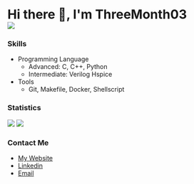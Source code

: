 Hi there 👋, I'm ThreeMonth03    
![](https://komarev.com/ghpvc/?username=ThreeMonth03)
===============

### Skills
* Programming Language
  * Advanced: C, C++, Python
  * Intermediate: Verilog Hspice
* Tools
  * Git, Makefile, Docker, Shellscript

### Statistics

<img src="https://github-readme-stats.vercel.app/api?username=ThreeMonth03&show_icons=true&theme=graywhite&count_private=true&cache_seconds=1800" />

<img src="https://github-readme-stats.vercel.app/api/top-langs/?username=ThreeMonth03&theme=graywhite&count_private=true&langs_count=20&layout=compact&cache_seconds=1800" />

### Contact Me
* [My Website](https://www.threemonth03.com/)
* [Linkedin](https://www.linkedin.com/in/chun-shih-chang-8a1410295)
* [Email](austin20463@gmail.com)
